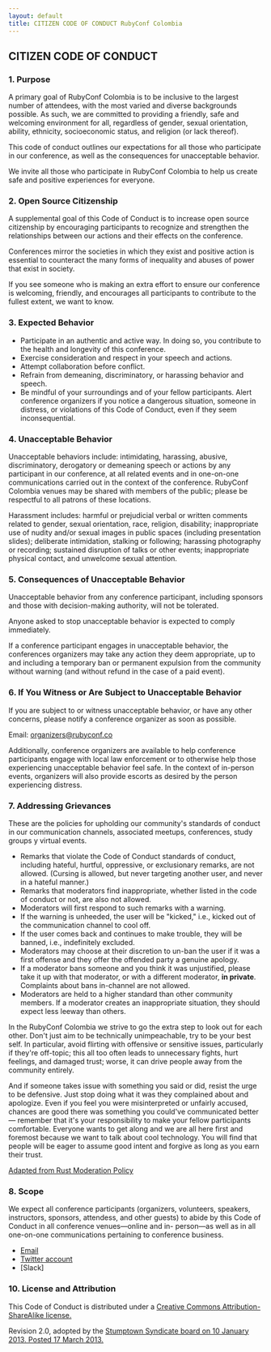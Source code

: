 ```yaml
---
layout: default
title: CITIZEN CODE OF CONDUCT RubyConf Colombia
---
```


## CITIZEN CODE OF CONDUCT

### 1. Purpose

A primary goal of RubyConf Colombia is to be inclusive to the largest number of attendees, with the most varied and diverse backgrounds possible. As such, we are committed to providing a friendly, safe and welcoming environment for all, regardless of gender, sexual orientation, ability, ethnicity, socioeconomic status, and religion (or lack thereof).

This code of conduct outlines our expectations for all those who participate in our conference, as well as the consequences for unacceptable behavior.

We invite all those who participate in RubyConf Colombia to help us create safe and positive experiences for everyone.

### 2. Open Source Citizenship

A supplemental goal of this Code of Conduct is to increase open source citizenship by encouraging participants to recognize and strengthen the relationships between our actions and their effects on the conference.

Conferences mirror the societies in which they exist and positive action is essential to counteract the many forms of inequality and abuses of power that exist in society.

If you see someone who is making an extra effort to ensure our conference is welcoming, friendly, and encourages all participants to contribute to the fullest extent, we want to know.

### 3. Expected Behavior

- Participate in an authentic and active way. In doing so, you contribute to the health and longevity of this conference.
- Exercise consideration and respect in your speech and actions.
- Attempt collaboration before conflict.
- Refrain from demeaning, discriminatory, or harassing behavior and speech.
- Be mindful of your surroundings and of your fellow participants. Alert conference organizers if you notice a dangerous situation, someone in distress, or violations of this Code of Conduct, even if they seem inconsequential.

### 4. Unacceptable Behavior

Unacceptable behaviors include: intimidating, harassing, abusive, discriminatory, derogatory or demeaning speech or actions by any participant in our conference, at all related events and in one-on-one communications carried out in the context of the conference. RubyConf Colombia venues may be shared with members of the public; please be respectful to all patrons of these locations.

Harassment includes: harmful or prejudicial verbal or written comments related to gender, sexual orientation, race, religion, disability; inappropriate use of nudity and/or sexual images in public spaces (including presentation slides); deliberate intimidation, stalking or following; harassing photography or recording; sustained disruption of talks or other events; inappropriate physical contact, and unwelcome sexual attention.

### 5. Consequences of Unacceptable Behavior

Unacceptable behavior from any conference participant, including sponsors and those with decision-making authority, will not be tolerated.

Anyone asked to stop unacceptable behavior is expected to comply immediately.

If a conference participant engages in unacceptable behavior, the conferences organizers may take any action they deem appropriate, up to and including a temporary ban or permanent expulsion from the community without warning (and without refund in the case of a paid event).

### 6. If You Witness or Are Subject to Unacceptable Behavior

If you are subject to or witness unacceptable behavior, or have any other concerns, please notify a conference organizer as soon as possible.

Email: organizers@rubyconf.co

Additionally, conference organizers are available to help conference participants engage with local law enforcement or to otherwise help those experiencing unacceptable behavior feel safe. In the context of in-person events, organizers will also provide escorts as desired by the person experiencing distress.

### 7. Addressing Grievances

These are the policies for upholding our community's standards of conduct in our communication channels, associated meetups, conferences, study groups y virtual events.

- Remarks that violate the Code of Conduct standards of conduct, including hateful, hurtful, oppressive, or exclusionary remarks, are not allowed. (Cursing is allowed, but never targeting another user, and never in a hateful manner.)
- Remarks that moderators find inappropriate, whether listed in the code of conduct or not, are also not allowed.
- Moderators will first respond to such remarks with a warning.
- If the warning is unheeded, the user will be "kicked," i.e., kicked out of the communication channel to cool off.
- If the user comes back and continues to make trouble, they will be banned, i.e., indefinitely excluded.
- Moderators may choose at their discretion to un-ban the user if it was a first offense and they offer the offended party a genuine apology.
- If a moderator bans someone and you think it was unjustified, please take it up with that moderator, or with a different moderator, **in private**. Complaints about bans in-channel are not allowed.
- Moderators are held to a higher standard than other community members. If a moderator creates an inappropriate situation, they should expect less leeway than others.

In the RubyConf Colombia we strive to go the extra step to look out for each other. Don't just aim to be technically unimpeachable, try to be your best self. In particular, avoid flirting with offensive or sensitive issues, particularly if they're off-topic; this all too often leads to unnecessary fights, hurt feelings, and damaged trust; worse, it can drive people away from the community entirely.

And if someone takes issue with something you said or did, resist the urge to be defensive. Just stop doing what it was they complained about and apologize. Even if you feel you were misinterpreted or unfairly accused, chances are good there was something you could've communicated better — remember that it's your responsibility to make your fellow participants comfortable. Everyone wants to get along and we are all here first and foremost because we want to talk about cool technology. You will find that people will be eager to assume good intent and forgive as long as you earn their trust.

[Adapted from Rust Moderation Policy](https://www.rust-lang.org/conduct.html)

### 8. Scope

We expect all conference participants (organizers, volunteers, speakers, instructors, sponsors, attendess, and other guests) to abide by this Code of Conduct in all conference venues—online and in- person—as well as in all one-on-one communications pertaining to conference business.

- [Email](mailto:organizers@rubyconf.co)
- [Twitter account](https://twitter.com/RubyConfCo)
- [Slack]

### 10. License and Attribution

This Code of Conduct is distributed under a [Creative Commons Attribution-ShareAlike license.](http://creativecommons.org/licenses/by-sa/3.0/)

Revision 2.0, adopted by the [Stumptown Syndicate
            board on 10 January 2013. Posted 17 March 2013.](http://stumptownsyndicate.org/)
